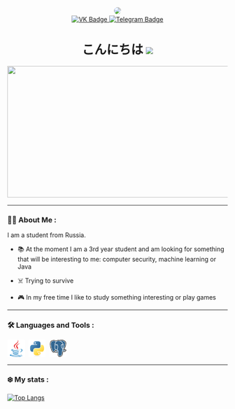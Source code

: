<div id="header" align="center">
  <img src="https://file.io/1FThZV2Mjj4N" width="150" style="border-radius: 20px;"/>
  <div id="badges">
    <a href="https://vk.com/anthony_winchester">
      <img src="https://img.shields.io/badge/VKontakte-gray?logo=vk&logoColor=white&style=for-the-badge" alt="VK Badge"/>
    </a>
    <a href="@anthony_winchester">
      <img src="https://img.shields.io/badge/Telegram-grey?logo=telegram&logoColor=white&style=for-the-badge" alt="Telegram Badge"/>
    </a>
    <h1>
      こんにちは
      <img src="https://media.giphy.com/media/hvRJCLFzcasrR4ia7z/giphy.gif" width="30px"/>
    </h1>
</div>
<div align="center">
  <img src="https://i.pinimg.com/originals/e2/76/c3/e276c3e600c1f4ac9da417d7a2beaf65.gif" width="600" height="300"/>
</div>
</div>

---
  
### :man_technologist: About Me :
I am a student from Russia.

- :books: At the moment I am a 3rd year student and am looking for something that will be interesting to me: computer security, machine learning or Java

- :skull_and_crossbones: Trying to survive

- :video_game: In my free time I like to study something interesting or play games

---

### :hammer_and_wrench: Languages and Tools :
  <img src = "https://github.com/devicons/devicon/blob/master/icons/java/java-original.svg" title="Java" alt="Java" width="40" height="40"/>&nbsp;
  <img src = "https://github.com/devicons/devicon/blob/master/icons/python/python-original.svg" title="Python" alt="Python" width="40" height="40"/>&nbsp;
  <img src = "https://github.com/devicons/devicon/blob/master/icons/postgresql/postgresql-original.svg" title="PostgreSQL" alt="PostgreSQL" width="40" height="40"/>&nbsp;

---

### :snowflake: My stats :
[![Top Langs](https://github-readme-stats.vercel.app/api/top-langs/?username=FelixWinchester&layout=compact&theme=vision-friendly-dark)](https://github.com/anuraghazra/github-readme-stats)
